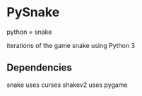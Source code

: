 # PySnake
python = snake

iterations of the game snake using Python 3

Dependencies
----
snake uses curses
shakev2 uses pygame
